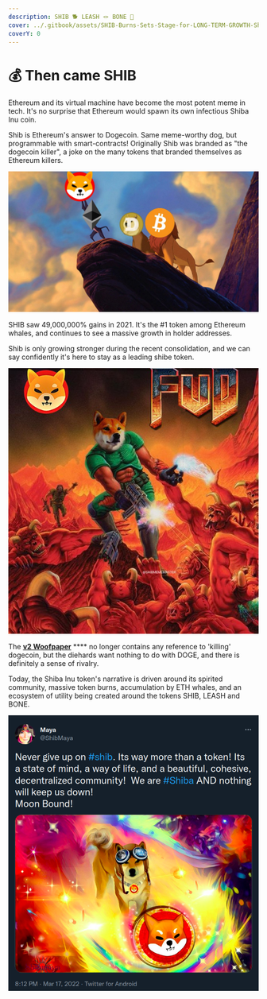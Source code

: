 ```yaml
---
description: SHIB 🐕 LEASH 🪢 BONE 🦴
cover: ../.gitbook/assets/SHIB-Burns-Sets-Stage-for-LONG-TERM-GROWTH-Shiba.webp
coverY: 0
---
```


# 💰 Then came SHIB

Ethereum and its virtual machine have become the most potent meme in tech. It's no surprise that Ethereum would spawn its own infectious Shiba Inu coin.

Shib is Ethereum's answer to Dogecoin. Same meme-worthy dog, but programmable with smart-contracts! Originally Shib was branded as "the dogecoin killer", a joke on the many tokens that branded themselves as Ethereum killers.

![](<../.gitbook/assets/image (1) (1).png>)

SHIB saw 49,000,000% gains in 2021. It's the #1 token among Ethereum whales, and continues to see a massive growth in holder addresses.

Shib is only growing stronger during the recent consolidation, and we can say confidently it's here to stay as a leading shibe token.

![SHIB Meme Master](<../.gitbook/assets/image (6) (1) (1).png>)

The [**v2 Woofpaper**](https://github.com/shytoshikusama/woofwoofpaper/raw/main/SHIBA\_INU\_WOOF\_WOOF.pdf) **** no longer contains any reference to 'killing' dogecoin, but the diehards want nothing to do with DOGE, and there is definitely a sense of rivalry.&#x20;

Today, the Shiba Inu token's narrative is driven around its spirited community, massive token burns, accumulation by ETH whales, and an ecosystem of utility being created around the tokens SHIB, LEASH and BONE.

![source](<../.gitbook/assets/image (11).png>)
